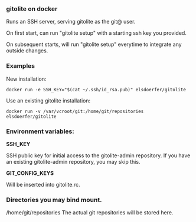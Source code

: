 ### gitolite on docker

Runs an SSH server, serving gitolite as the git@ user.

On first start, can run "gitolite setup" with a starting ssh key you provided.

On subsequent starts, will run "gitolite setup" everytime to integrate any
outside changes.

### Examples

New installation:

    docker run -e SSH_KEY="$(cat ~/.ssh/id_rsa.pub)" elsdoerfer/gitolite

Use an existing gitolite installation:

    docker run -v /var/vcroot/git:/home/git/repositories elsdoerfer/gitolite

### Environment variables:

**SSH_KEY**
  
SSH public key for initial access to the gitolite-admin repository. If you
have an existing gitolite-admin repository, you may skip this.

**GIT_CONFIG_KEYS**

Will be inserted into gitolite.rc.

### Directories you may bind mount.

/home/git/repositories
  The actual git repositories will be stored here.
